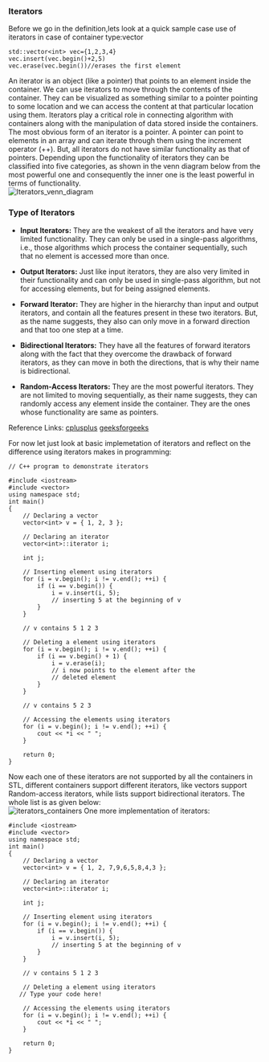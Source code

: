 ### Iterators
Before we go in the definition,lets look at a quick sample case use of iterators in case of container type:vector
```
std::vector<int> vec={1,2,3,4}
vec.insert(vec.begin()+2,5)
vec.erase(vec.begin())//erases the first element
```
An iterator is an object (like a pointer) that points to an element inside the container. We can use iterators to move through the contents of the container. They can be visualized as something similar to a pointer pointing to some location and we can access the content at that particular location using them. Iterators play a critical role in connecting algorithm with containers along with the manipulation of data stored inside the containers. The most obvious form of an iterator is a pointer. A pointer can point to elements in an array and can iterate through them using the increment operator (++). But, all iterators do not have similar functionality as that of pointers. Depending upon the functionality of iterators they can be classified into five categories, as shown in the venn diagram below from the most powerful one and consequently the inner one is the least powerful in terms of functionality.  
![Iterators_venn_diagram](https://user-images.githubusercontent.com/103468688/221435105-0e7c358a-97a5-42e9-b20b-bac5fa381466.png)
### Type of Iterators

- **Input Iterators:** They are the weakest of all the iterators and have very limited functionality. They can only be used in a single-pass algorithms, i.e., those algorithms which process the container sequentially, such that no element is accessed more than once.   

- **Output Iterators:** Just like input iterators, they are also very limited in their functionality and can only be used in single-pass algorithm, but not for accessing elements, but for being assigned elements.    

- **Forward Iterator:** They are higher in the hierarchy than input and output iterators, and contain all the features present in these two iterators. But, as the name suggests, they also can only move in a forward direction and that too one step at a time.   

- **Bidirectional Iterators:** They have all the features of forward iterators along with the fact that they overcome the drawback of forward iterators, as they can move in both the directions, that is why their name is bidirectional.   

- **Random-Access Iterators:** They are the most powerful iterators. They are not limited to moving sequentially, as their name suggests, they can randomly access any element inside the container. They are the ones whose functionality are same as pointers.   

Reference Links: [cplusplus](https://cplusplus.com/reference/iterator/#:~:text=An%20iterator%20is%20any%20object,dereference%20(%20*%20)%20operators) [geeksforgeeks](https://www.geeksforgeeks.org/introduction-iterators-c/)

For now let just look at basic implemetation of iterators and reflect on the difference using iterators makes in programming:
```
// C++ program to demonstrate iterators
 
#include <iostream>
#include <vector>
using namespace std;
int main()
{
    // Declaring a vector
    vector<int> v = { 1, 2, 3 };
 
    // Declaring an iterator
    vector<int>::iterator i;
 
    int j;
 
    // Inserting element using iterators
    for (i = v.begin(); i != v.end(); ++i) {
        if (i == v.begin()) {
            i = v.insert(i, 5);
            // inserting 5 at the beginning of v
        }
    }
     
    // v contains 5 1 2 3
 
    // Deleting a element using iterators
    for (i = v.begin(); i != v.end(); ++i) {
        if (i == v.begin() + 1) {
            i = v.erase(i);
            // i now points to the element after the
            // deleted element
        }
    }
     
    // v contains 5 2 3
 
    // Accessing the elements using iterators
    for (i = v.begin(); i != v.end(); ++i) {
        cout << *i << " ";
    }
 
    return 0;
}
```
Now each one of these iterators are not supported by all the containers in STL, different containers support different iterators, like vectors support Random-access iterators, while lists support bidirectional iterators. The whole list is as given below:  
![iterators_containers](https://user-images.githubusercontent.com/103468688/221437053-a700fe17-1b31-4525-b942-b0ac038c4e97.png)
One more implementation of iterators:

```
#include <iostream>
#include <vector>
using namespace std;
int main()
{
    // Declaring a vector
    vector<int> v = { 1, 2, 7,9,6,5,8,4,3 };

    // Declaring an iterator
    vector<int>::iterator i;

    int j;

    // Inserting element using iterators
    for (i = v.begin(); i != v.end(); ++i) {
        if (i == v.begin()) {
            i = v.insert(i, 5);
            // inserting 5 at the beginning of v
        }
    }

    // v contains 5 1 2 3

    // Deleting a element using iterators
   // Type your code here!

    // Accessing the elements using iterators
    for (i = v.begin(); i != v.end(); ++i) {
        cout << *i << " ";
    }

    return 0;
}
```


 
